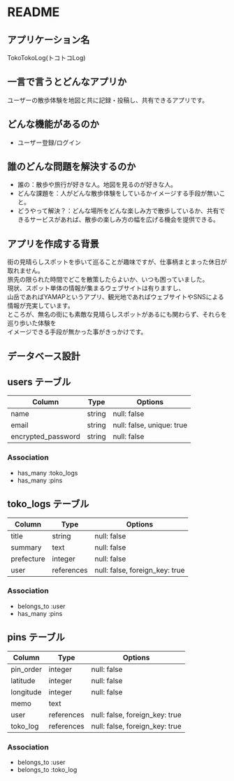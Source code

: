 # README

## アプリケーション名
TokoTokoLog(トコトコLog)

## 一言で言うとどんなアプリか
ユーザーの散歩体験を地図と共に記録・投稿し、共有できるアプリです。

## どんな機能があるのか
- ユーザー登録/ログイン
<!--
- 散歩体験の投稿機能：地図上の任意の場所にピン刺しが可能で、ピンに複数の画像またはコメントを紐づけることができる。
- トップページに全ての投稿を一覧表示できる
- 自分の投稿のみを一覧表示できる
- ユーザー情報（name,avatar等）を編集できる
- （Better機能）地図上のピンをクリックすると、同じ画面で画像を表示できる
-->

## 誰のどんな問題を解決するのか
- 誰の：散歩や旅行が好きな人。地図を見るのが好きな人。
- どんな課題を：人がどんな散歩体験をしているかイメージする手段が無いこと。
- どうやって解決？：どんな場所をどんな楽しみ方で散歩しているか、共有できるサービスがあれば、散歩の楽しみ方の幅を広げる機会を提供できる。

## アプリを作成する背景
街の見晴らしスポットを歩いて巡ることが趣味ですが、仕事柄まとまった休日が取れません。  
旅先の限られた時間でどこを散策したらよいか、いつも困っていました。  
現状、スポット単体の情報が集まるウェブサイトは有りますし、  
山岳であればYAMAPというアプリ、観光地であればウェブサイトやSNSによる情報が充実しています。  
ところが、無名の街にも素敵な見晴らしスポットがあるにも関わらず、それらを巡り歩いた体験を  
イメージできる手段が無かった事がきっかけです。

## データベース設計

<!--
ER図
-->

## users テーブル

| Column             | Type    | Options     |
| ------------------ | ------  | ----------- |
| name               | string  | null: false |
| email              | string  | null: false, unique: true |
| encrypted_password | string  | null: false |

### Association

- has_many :toko_logs
- has_many :pins

## toko_logs テーブル

| Column             | Type       | Options     |
| ------------------ | ------     | ----------- |
| title              | string     | null: false |
| summary            | text       | null: false |
| prefecture         | integer    | null: false |
| user               | references | null: false, foreign_key: true |

### Association

- belongs_to :user
- has_many :pins

## pins テーブル

| Column             | Type       | Options     |
| ------------------ | ------     | ----------- |
| pin_order          | integer    | null: false               |
| latitude           | integer    | null: false               |
| longitude          | integer    | null: false               |
| memo               | text       |                           |
| user               | references | null: false, foreign_key: true |
| toko_log           | references | null: false, foreign_key: true |

### Association

- belongs_to :user
- belongs_to :toko_log

<!--
## 画面遷移図
-->